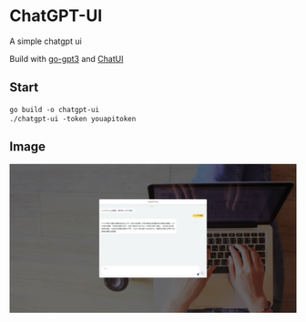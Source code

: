 # ChatGPT-UI

A simple chatgpt ui

Build with [go-gpt3](github.com/sashabaranov/go-gpt3) and [ChatUI](https://chatui.io/)

## Start

```shell
go build -o chatgpt-ui
./chatgpt-ui -token youapitoken
```

## Image

![](docs/img/img1.png)